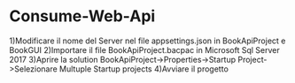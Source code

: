 # Consume-Web-Api
1)Modificare il nome del Server nel file appsettings.json in BookApiProject e BookGUI
2)Importare il file BookApiProject.bacpac in Microsoft Sql Server 2017
3)Aprire la solution BookApiProject->Properties->Startup Project->Selezionare Multuple Startup projects
4)Avviare il progetto
